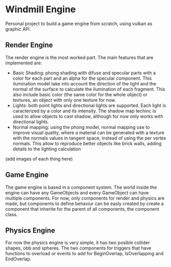 # Windmill Engine
Personal project to build a game engine from scratch, using vulkan as graphic APi.
## Render Engine
The render engine is the most worked part. The main features that are implemented are:
- Basic Shading: phong shading with difuse and specular parts with a color for each part and an alpha for the specular component. This ilumination model take into account the direction of the light and the normal of the surface to calculate the ilumination of each fragment. This also include basic color (the same color for the whole object) or textures, an object with only one texture for now.
- Lights: both point lights and directional lights are supported. Each light is caracterized by a color and its intensity. The shadow map techinc is used to allow objects to cast shadow, although for now only works with directional lights.
- Normal mapping: using the phong model, normal mapping use to improve visual quality, where a material can be generated with a texture with the normals values in tangent space, instead of using the per vertex normals. This allow to reproduce better objects like brick walls, adding details to the lighting calculation 

(add images of each thing here)

## Game Engine
The game engine is based in a component system. The world inside the engine can have any GameObjects and every GameObject can have multiple components. For now, only components for render and physics are made, but components to define behaviur can be easly created by create a component that inherite for the parent of all components, the component class.


## Physics Engine
For now the physics engine is very simple, it has two posible collider shapes, obb and spheres. The two components for triggers that have functions to overload or events to add for BeginOverlap, IsOverlapping and EndOverlap.

